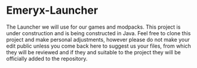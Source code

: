 # Emeryx-Launcher
The Launcher we will use for our games and modpacks.
This project is under construction and is being constructed in Java.
Feel free to clone this project and make personal adjustments, however please do not make your edit public unless you come back
here to suggest us your files, from which they will be reviewed and if they and suitable to the project they will be officially
added to the repository.
